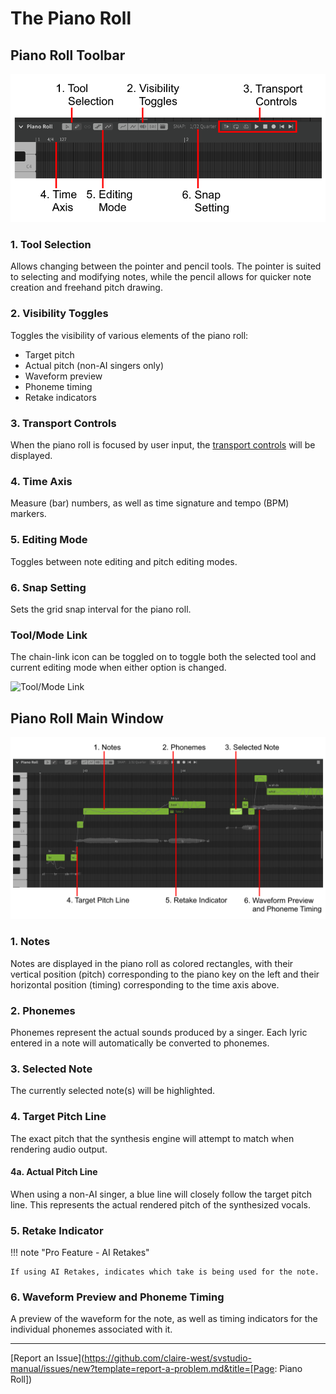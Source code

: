 # The Piano Roll

## Piano Roll Toolbar

![The Piano Roll](../img/workspace/piano-roll-controls-2.png)

### 1. Tool Selection
Allows changing between the pointer and pencil tools. The pointer is suited to selecting and modifying notes, while the pencil allows for quicker note creation and freehand pitch drawing.

### 2. Visibility Toggles
Toggles the visibility of various elements of the piano roll:

- Target pitch
- Actual pitch (non-AI singers only)
- Waveform preview
- Phoneme timing
- Retake indicators

### 3. Transport Controls
When the piano roll is focused by user input, the [transport controls](../quickstart/playback.md) will be displayed.

### 4. Time Axis
Measure (bar) numbers, as well as time signature and tempo (BPM) markers.

### 5. Editing Mode
Toggles between note editing and pitch editing modes.

### 6. Snap Setting
Sets the grid snap interval for the piano roll.

### Tool/Mode Link
The chain-link icon can be toggled on to toggle both the selected tool and current editing mode when either option is changed.

![Tool/Mode Link](../img/workspace/tool-mode-link.png)

## Piano Roll Main Window

![The Piano Roll](../img/workspace/piano-roll.png)

### 1. Notes
Notes are displayed in the piano roll as colored rectangles, with their vertical position (pitch) corresponding to the piano key on the left and their horizontal position (timing) corresponding to the time axis above.

### 2. Phonemes
Phonemes represent the actual sounds produced by a singer. Each lyric entered in a note will automatically be converted to phonemes.

### 3. Selected Note
The currently selected note(s) will be highlighted.

### 4. Target Pitch Line
The exact pitch that the synthesis engine will attempt to match when rendering audio output.

#### 4a. Actual Pitch Line
When using a non-AI singer, a blue line will closely follow the target pitch line. This represents the actual rendered pitch of the synthesized vocals.

### 5. Retake Indicator
!!! note "Pro Feature - AI Retakes"

    If using AI Retakes, indicates which take is being used for the note.

### 6. Waveform Preview and Phoneme Timing
A preview of the waveform for the note, as well as timing indicators for the individual phonemes associated with it.

---

[Report an Issue](https://github.com/claire-west/svstudio-manual/issues/new?template=report-a-problem.md&title=[Page: Piano Roll])
